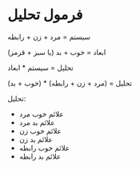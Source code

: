 ﻿<h1>فرمول تحلیل</h1>

<p>سیستم = مرد + زن + رابطه</p>
<p>ابعاد = خوب + بد (یا سبز + قرمز)</p>
<p>تحلیل = سیستم * ابعاد</p>
<p>تحلیل = (مرد + زن + رابطه) * (خوب + بد)</p>
<p>تحلیل:</p>
<ul>
    <li>علائم خوب مرد</li>
    <li>علائم بد مرد</li>
    <li>علائم خوب زن</li>
    <li>علائم بد زن</li>
    <li>علائم خوب رابطه</li>
    <li>علائم بد رابطه</li>
</ul>